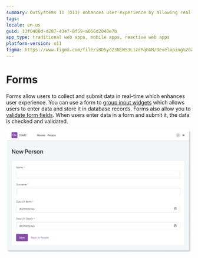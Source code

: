 ```yaml
---
summary: OutSystems 11 (O11) enhances user experience by allowing real-time data collection and submission through forms that group input widgets and validate data.
tags: 
locale: en-us
guid: 13f0400d-d287-43e7-8f59-a056d2048e7b
app_type: traditional web apps, mobile apps, reactive web apps
platform-version: o11
figma: https://www.figma.com/file/iBD5yo23NiW53L1zdPqGGM/Developing%20an%20Application?node-id=199:75
---
```


# Forms

Forms allow users to collect and submit data in real-time which enhances user experience. You can use a form to [group input widgets](form-use.md) which allows users to enter data and store it in database records. Forms also allow you to [validate form fields](form-validate.md). When users enter data in a form and submit it, the data is checked and validated.

![Screenshot of a user form with various input fields for data collection and submission](images/form-example-ss.png "Example of a User Form")

